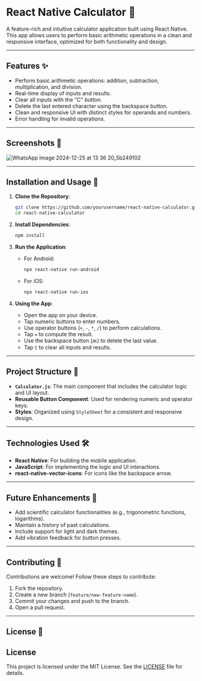 # **React Native Calculator** 📱

A feature-rich and intuitive calculator application built using React Native. This app allows users to perform basic arithmetic operations in a clean and responsive interface, optimized for both functionality and design.

---

## **Features** ✨

- Perform basic arithmetic operations: addition, subtraction, multiplication, and division.
- Real-time display of inputs and results.
- Clear all inputs with the "C" button.
- Delete the last entered character using the backspace button.
- Clean and responsive UI with distinct styles for operands and numbers.
- Error handling for invalid operations.

---

## **Screenshots** 📸

![WhatsApp Image 2024-12-25 at 13 36 20_5b249102](https://github.com/user-attachments/assets/5516002e-601f-4e29-8614-17384f6d946f)

---

## **Installation and Usage** 🚀

1. **Clone the Repository**:
   ```bash
   git clone https://github.com/yourusername/react-native-calculator.git
   cd react-native-calculator
   ```

2. **Install Dependencies**:
   ```bash
   npm install
   ```

3. **Run the Application**:
   - For Android:
     ```bash
     npx react-native run-android
     ```
   - For iOS:
     ```bash
     npx react-native run-ios
     ```

4. **Using the App**:
   - Open the app on your device.
   - Tap numeric buttons to enter numbers.
   - Use operator buttons (`+`, `-`, `*`, `/`) to perform calculations.
   - Tap `=` to compute the result.
   - Use the backspace button (🔙) to delete the last value.
   - Tap `C` to clear all inputs and results.

---

## **Project Structure** 📂

- **`Calculator.js`**: The main component that includes the calculator logic and UI layout.
- **Reusable Button Component**: Used for rendering numeric and operator keys.
- **Styles**: Organized using `StyleSheet` for a consistent and responsive design.

---

## **Technologies Used** 🛠️

- **React Native**: For building the mobile application.
- **JavaScript**: For implementing the logic and UI interactions.
- **react-native-vector-icons**: For icons like the backspace arrow.

---

## **Future Enhancements** 🔮

- Add scientific calculator functionalities (e.g., trigonometric functions, logarithms).
- Maintain a history of past calculations.
- Include support for light and dark themes.
- Add vibration feedback for button presses.

---

## **Contributing** 🤝

Contributions are welcome! Follow these steps to contribute:
1. Fork the repository.
2. Create a new branch (`feature/new-feature-name`).
3. Commit your changes and push to the branch.
4. Open a pull request.

---

## **License** 📄

## License

This project is licensed under the MIT License. See the [LICENSE](./LICENSE) file for details.


